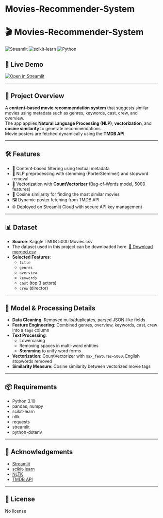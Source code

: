 # Movies-Recommender-System

# 🎬 Movies-Recommender-System

![Streamlit](https://img.shields.io/badge/Framework-Streamlit-red?logo=streamlit)
![scikit-learn](https://img.shields.io/badge/ML-scikit--learn-orange?logo=scikit-learn)
![Python](https://img.shields.io/badge/Python-3.10-blue?logo=python)

## 🔗 Live Demo
[![Open in Streamlit](https://static.streamlit.io/badges/streamlit_badge_black_white.svg)](https://movies-recommender-system-qzmucjbr5x9dbccyzmejdz.streamlit.app/)

---

## 📌 Project Overview
A **content-based movie recommendation system** that suggests similar movies using metadata such as genres, keywords, cast, crew, and overview.  
The app applies **Natural Language Processing (NLP)**, **vectorization**, and **cosine similarity** to generate recommendations.  
Movie posters are fetched dynamically using the **TMDB API**.  

---

## 🛠 Features
- 🎯 Content-based filtering using textual metadata  
- 🧠 NLP preprocessing with stemming (PorterStemmer) and stopword removal  
- 📝 Vectorization with **CountVectorizer** (Bag-of-Words model, 5000 features)  
- 📐 Cosine similarity for finding the most similar movies  
- 🖼 Dynamic poster fetching from TMDB API  
- 🌐 Deployed on Streamlit Cloud with secure API key management  

---

## 📊 Dataset
- **Source**: Kaggle TMDB 5000 Movies.csv
- The dataset used in this project can be downloaded here: [📂 Download merged.csv](https://drive.google.com/uc?export=download&id=1D2WXR06TQwQFQ4D9ax53pVWyYxpCJI9Q
)  
- **Selected Features**:
  - `title`  
  - `genres`  
  - `overview`  
  - `keywords`  
  - `cast` (top 3 actors)  
  - `crew` (director)  

---

## 🧠 Model & Processing Details
- **Data Cleaning**: Removed nulls/duplicates, parsed JSON-like fields  
- **Feature Engineering**: Combined genres, overview, keywords, cast, crew into a `tags` column  
- **Text Processing**:
  - Lowercasing  
  - Removing spaces in multi-word entities  
  - **Stemming** to unify word forms  
- **Vectorization**: CountVectorizer with `max_features=5000`, English stopwords removed  
- **Similarity Measure**: Cosine similarity between vectorized movie tags  

---

## 📦 Requirements
- Python 3.10  
- pandas, numpy  
- scikit-learn  
- nltk  
- requests  
- streamlit  
- python-dotenv  

---

## 🙌 Acknowledgements
- [Streamlit](https://streamlit.io)  
- [scikit-learn](https://scikit-learn.org)  
- [NLTK](https://www.nltk.org)  
- [TMDB API](https://www.themoviedb.org/documentation/api)  

---

## 📄 License
No license
